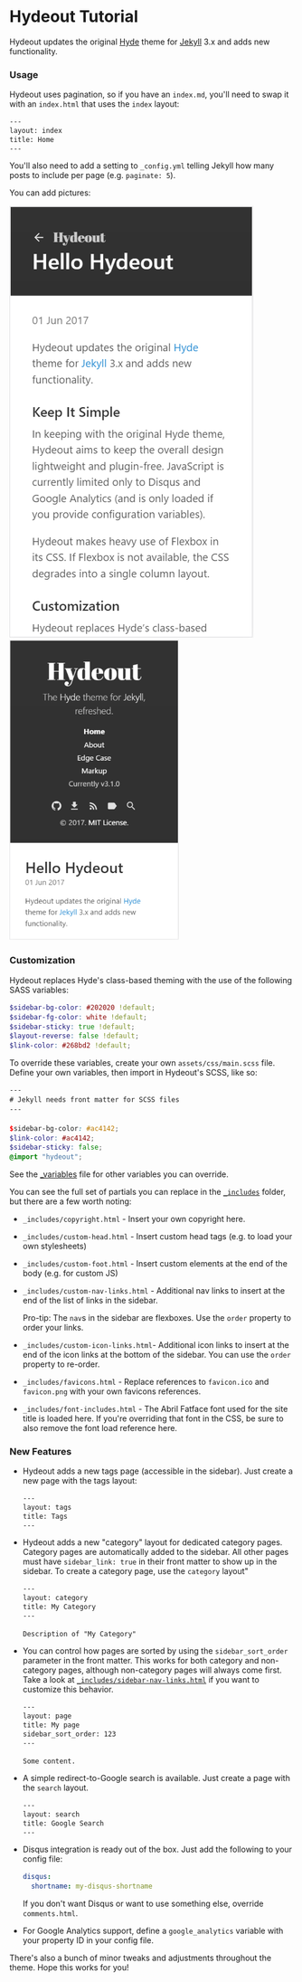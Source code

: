 # Hydeout Tutorial

Hydeout updates the original [Hyde](https://github.com/poole/hyde)
theme for [Jekyll](http://jekyllrb.com) 3.x and adds new functionality.


### Usage

Hydeout uses pagination, so if you have an `index.md`, you'll need to swap
it with an `index.html` that uses the `index` layout:

```
---
layout: index
title: Home
---
```

You'll also need to add a setting to `_config.yml` telling Jekyll how many posts
to include per page (e.g. `paginate: 5`).

You can add pictures:

![Desktop](/_screenshots/3.png?raw=true)
<img alt="Mobile home page" src="/_screenshots/2.png?raw=true" width="300px" />


### Customization

Hydeout replaces Hyde's class-based theming with the use
of the following SASS variables:

```scss
$sidebar-bg-color: #202020 !default;
$sidebar-fg-color: white !default;
$sidebar-sticky: true !default;
$layout-reverse: false !default;
$link-color: #268bd2 !default;
```

To override these variables, create your own `assets/css/main.scss` file.
Define your own variables, then import in Hydeout's SCSS, like so:

```scss
---
# Jekyll needs front matter for SCSS files
---

$sidebar-bg-color: #ac4142;
$link-color: #ac4142;
$sidebar-sticky: false;
@import "hydeout";
```

See the [_variables](_sass/hydeout/_variables.scss) file for other variables
you can override.

You can see the full set of partials you can replace in the
[`_includes`](_includes) folder, but there are a few worth noting:

* `_includes/copyright.html` - Insert your own copyright here.

* `_includes/custom-head.html` - Insert custom head tags (e.g. to load your
  own stylesheets)

* `_includes/custom-foot.html` - Insert custom elements at the end of the
  body (e.g. for custom JS)

* `_includes/custom-nav-links.html` - Additional nav links to insert at the
  end of the list of links in the sidebar.

  Pro-tip: The `nav`s in the sidebar are flexboxes. Use the `order` property
  to order your links.

* `_includes/custom-icon-links.html`- Additional icon links to insert at the
  end of the icon links at the bottom of the sidebar. You can use the `order`
  property to re-order.

* `_includes/favicons.html` - Replace references to `favicon.ico` and
  `favicon.png` with your own favicons references.

* `_includes/font-includes.html` - The Abril Fatface font used for the site
  title is loaded here. If you're overriding that font in the CSS, be sure
  to also remove the font load reference here.

### New Features

* Hydeout adds a new tags page (accessible in the sidebar). Just create a
  new page with the tags layout:

  ```
  ---
  layout: tags
  title: Tags
  ---
  ```

* Hydeout adds a new "category" layout for dedicated category pages.
  Category pages are automatically added to the sidebar. All other pages
  must have `sidebar_link: true` in their front matter to show up in
  the sidebar. To create a category page, use the `category` layout"

  ```
  ---
  layout: category
  title: My Category
  ---

  Description of "My Category"
  ```

* You can control how pages are sorted by using the `sidebar_sort_order`
  parameter in the front matter. This works for both category and non-category
  pages, although non-category pages will always come first. Take a look at
  [`_includes/sidebar-nav-links.html`](./_includes/sidebar-nav-links.html) if
  you want to customize this behavior.

  ```
  ---
  layout: page
  title: My page
  sidebar_sort_order: 123
  ---

  Some content.
  ```

* A simple redirect-to-Google search is available. Just create a page with
  the `search` layout.

  ```
  ---
  layout: search
  title: Google Search
  ---
  ```

* Disqus integration is ready out of the box. Just add the following to
  your config file:

  ```yaml
  disqus:
    shortname: my-disqus-shortname
  ```

  If you don't want Disqus or want to use something else, override
  `comments.html`.

* For Google Analytics support, define a `google_analytics` variable with
  your property ID in your config file.

There's also a bunch of minor tweaks and adjustments throughout the
theme. Hope this works for you!
